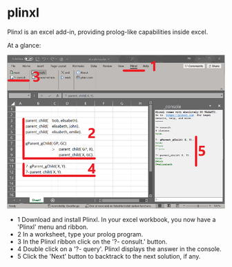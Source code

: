 # plinxl
Plinxl is an excel add-in, providing prolog-like capabilities inside excel.

At a glance:

![My Image](images/Screenshot_2023-09-04_AtaGlance_5.png)

- 1 Download and install Plinxl. 
   In your excel workbook, you now have a 'Plinxl' menu and ribbon.
- 2 In a worksheet, type your prolog program.
- 3 In the Plinxl ribbon click on the '?- consult.' button.
- 4 Double click on a '?- query'.
   Plinxl displays the answer in the console.
- 5 Click the 'Next' button to backtrack to the next solution, if any.
